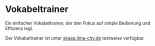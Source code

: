 # Vokabeltrainer

Ein einfacher Vokabeltrainer, der den Fokus auf simple Bedienung und Effizienz legt.

Der Vokabeltrainer ist unter [skaep.lima-city.de](skaep.lima-city.de) testweise verfügbar.

